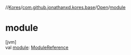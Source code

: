 //[Kores](../../../index.md)/[com.github.jonathanxd.kores.base](../index.md)/[Open](index.md)/[module](module.md)

# module

[jvm]\
val [module](module.md): [ModuleReference](../-module-reference/index.md)

